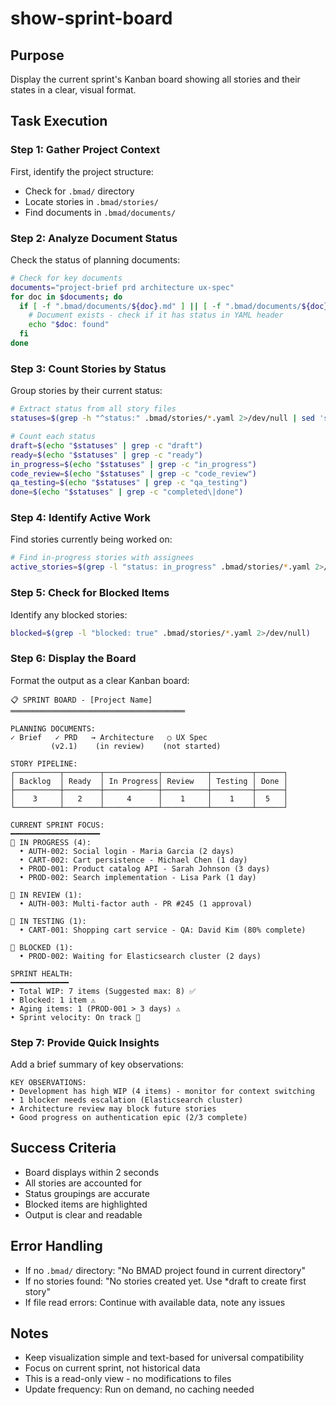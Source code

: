 # show-sprint-board

## Purpose
Display the current sprint's Kanban board showing all stories and their states in a clear, visual format.

## Task Execution

### Step 1: Gather Project Context
First, identify the project structure:
- Check for `.bmad/` directory
- Locate stories in `.bmad/stories/`
- Find documents in `.bmad/documents/`

### Step 2: Analyze Document Status
Check the status of planning documents:
```bash
# Check for key documents
documents="project-brief prd architecture ux-spec"
for doc in $documents; do
  if [ -f ".bmad/documents/${doc}.md" ] || [ -f ".bmad/documents/${doc}.yaml" ]; then
    # Document exists - check if it has status in YAML header
    echo "$doc: found"
  fi
done
```

### Step 3: Count Stories by Status
Group stories by their current status:
```bash
# Extract status from all story files
statuses=$(grep -h "^status:" .bmad/stories/*.yaml 2>/dev/null | sed 's/status: //')

# Count each status
draft=$(echo "$statuses" | grep -c "draft")
ready=$(echo "$statuses" | grep -c "ready")
in_progress=$(echo "$statuses" | grep -c "in_progress")
code_review=$(echo "$statuses" | grep -c "code_review")
qa_testing=$(echo "$statuses" | grep -c "qa_testing")
done=$(echo "$statuses" | grep -c "completed\|done")
```

### Step 4: Identify Active Work
Find stories currently being worked on:
```bash
# Find in-progress stories with assignees
active_stories=$(grep -l "status: in_progress" .bmad/stories/*.yaml 2>/dev/null)
```

### Step 5: Check for Blocked Items
Identify any blocked stories:
```bash
blocked=$(grep -l "blocked: true" .bmad/stories/*.yaml 2>/dev/null)
```

### Step 6: Display the Board

Format the output as a clear Kanban board:

```
📋 SPRINT BOARD - [Project Name]
═══════════════════════════════════════

PLANNING DOCUMENTS:
✓ Brief   ✓ PRD   → Architecture   ○ UX Spec
         (v2.1)    (in review)    (not started)

STORY PIPELINE:
┌──────────┬────────┬────────────┬──────────┬─────────┬──────┐
│ Backlog  │ Ready  │ In Progress│ Review   │ Testing │ Done │
├──────────┼────────┼────────────┼──────────┼─────────┼──────┤
│    3     │   2    │     4      │    1     │    1    │  5   │
└──────────┴────────┴────────────┴──────────┴─────────┴──────┘

CURRENT SPRINT FOCUS:
━━━━━━━━━━━━━━━━━━━━
🔄 IN PROGRESS (4):
  • AUTH-002: Social login - Maria Garcia (2 days)
  • CART-002: Cart persistence - Michael Chen (1 day)
  • PROD-001: Product catalog API - Sarah Johnson (3 days)
  • PROD-002: Search implementation - Lisa Park (1 day)

👀 IN REVIEW (1):
  • AUTH-003: Multi-factor auth - PR #245 (1 approval)

🧪 IN TESTING (1):
  • CART-001: Shopping cart service - QA: David Kim (80% complete)

🚫 BLOCKED (1):
  • PROD-002: Waiting for Elasticsearch cluster (2 days)

SPRINT HEALTH:
━━━━━━━━━━━━━
• Total WIP: 7 items (Suggested max: 8) ✅
• Blocked: 1 item ⚠️
• Aging items: 1 (PROD-001 > 3 days) ⚠️
• Sprint velocity: On track 🎯
```

### Step 7: Provide Quick Insights

Add a brief summary of key observations:

```
KEY OBSERVATIONS:
• Development has high WIP (4 items) - monitor for context switching
• 1 blocker needs escalation (Elasticsearch cluster)
• Architecture review may block future stories
• Good progress on authentication epic (2/3 complete)
```

## Success Criteria
- Board displays within 2 seconds
- All stories are accounted for
- Status groupings are accurate
- Blocked items are highlighted
- Output is clear and readable

## Error Handling
- If no `.bmad/` directory: "No BMAD project found in current directory"
- If no stories found: "No stories created yet. Use *draft to create first story"
- If file read errors: Continue with available data, note any issues

## Notes
- Keep visualization simple and text-based for universal compatibility
- Focus on current sprint, not historical data
- This is a read-only view - no modifications to files
- Update frequency: Run on demand, no caching needed